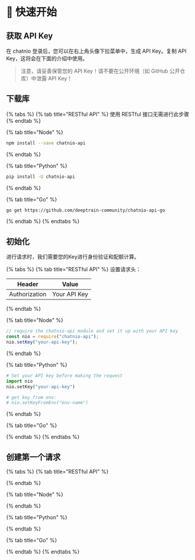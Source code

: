 # 👋 快速开始

## 获取 API Key

在 chatnio 登录后，您可以在右上角头像下拉菜单中，生成 API Key。复制 API Key，这将会在下面的介绍中使用。

> 注意，请妥善保管您的 API Key！请不要在公开环境（如 GitHub 公开仓库）中泄露 API Key！

## 下载库



{% tabs %}
{% tab title="RESTful API" %}
使用 RESTful 接口无需进行此步骤
{% endtab %}

{% tab title="Node" %}
```sh
npm install --save chatnio-api
```
{% endtab %}

{% tab title="Python" %}
```sh
pip install -U chatnio-api
```
{% endtab %}

{% tab title="Go" %}
```sh
go get https://github.com/deeptrain-community/chatnio-api-go
```
{% endtab %}
{% endtabs %}

## 初始化

进行请求时，我们需要您的Key进行身份验证和配额计算。

{% tabs %}
{% tab title="RESTful API" %}
设置请求头：

| Header        | Value        |
| ------------- | ------------ |
| Authorization | Your API Key |
{% endtab %}

{% tab title="Node" %}
```javascript
// require the chatnio-api module and set it up with your API key
const nio = require("chatnio-api");
nio.setKey("your-api-key");
```
{% endtab %}

{% tab title="Python" %}
```python
# Set your API key before making the request
import nio
nio.setKey("your-api-key")

# get key from env:
# nio.setKeyFromEnv("env-name")
```
{% endtab %}

{% tab title="Go" %}

{% endtab %}
{% endtabs %}

## &#x20;创建第一个请求

{% tabs %}
{% tab title="RESTful API" %}

{% endtab %}

{% tab title="Node" %}

{% endtab %}

{% tab title="Python" %}

{% endtab %}

{% tab title="Go" %}

{% endtab %}
{% endtabs %}
